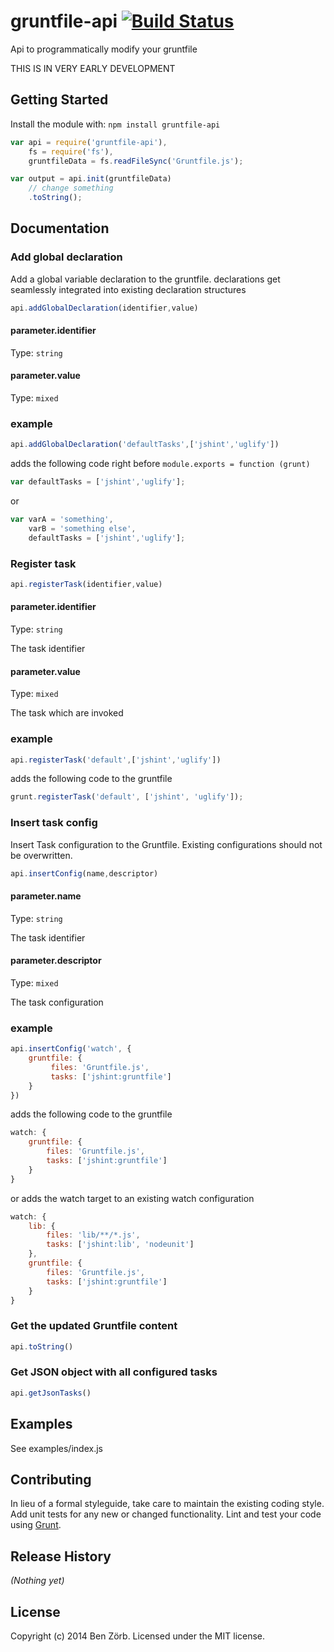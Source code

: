 # gruntfile-api [![Build Status](https://secure.travis-ci.org/bezoerb/gruntfile-api.png?branch=master)](http://travis-ci.org/bezoerb/gruntfile-api)

Api to programmatically modify your gruntfile

THIS IS IN VERY EARLY DEVELOPMENT


## Getting Started
Install the module with: `npm install gruntfile-api`

```javascript
var api = require('gruntfile-api'),
    fs = require('fs'),
    gruntfileData = fs.readFileSync('Gruntfile.js');

var output = api.init(gruntfileData)
    // change something
    .toString();
```

## Documentation

### Add global declaration

Add a global variable declaration to the gruntfile.
declarations get seamlessly integrated into existing declaration structures

```javascript
api.addGlobalDeclaration(identifier,value)
```
#### parameter.identifier
Type: `string`

#### parameter.value
Type: `mixed`

### example

```javascript
api.addGlobalDeclaration('defaultTasks',['jshint','uglify'])
```

adds the following code right before `module.exports = function (grunt)`

```javascript
var defaultTasks = ['jshint','uglify'];
```
or
```javascript
var varA = 'something',
    varB = 'something else',
    defaultTasks = ['jshint','uglify'];
```

### Register task

```javascript
api.registerTask(identifier,value)
```
#### parameter.identifier
Type: `string`

The task identifier

#### parameter.value
Type: `mixed`

The task which are invoked

### example

```javascript
api.registerTask('default',['jshint','uglify'])
```

adds the following code to the gruntfile

```javascript
grunt.registerTask('default', ['jshint', 'uglify']);
```

### Insert task config

Insert Task configuration to the Gruntfile.
Existing configurations should not be overwritten.


```javascript
api.insertConfig(name,descriptor)
```
#### parameter.name
Type: `string`

The task identifier


#### parameter.descriptor
Type: `mixed`

The task configuration

### example

```javascript
api.insertConfig('watch', {
    gruntfile: {
         files: 'Gruntfile.js',
         tasks: ['jshint:gruntfile']
    }
})
```

adds the following code to the gruntfile

```javascript
watch: {
    gruntfile: {
        files: 'Gruntfile.js',
        tasks: ['jshint:gruntfile']
    }
}
```

or adds the watch target to an existing watch configuration

```javascript
watch: {
    lib: {
        files: 'lib/**/*.js',
        tasks: ['jshint:lib', 'nodeunit']
    },
    gruntfile: {
        files: 'Gruntfile.js',
        tasks: ['jshint:gruntfile']
    }
}
```

### Get the updated Gruntfile content

```javascript
api.toString()
```


### Get JSON object with all configured tasks

```javascript
api.getJsonTasks()
```


## Examples

See examples/index.js

## Contributing
In lieu of a formal styleguide, take care to maintain the existing coding style. Add unit tests for any new or changed functionality. Lint and test your code using [Grunt](http://gruntjs.com/).

## Release History
_(Nothing yet)_

## License
Copyright (c) 2014 Ben Zörb. Licensed under the MIT license.
